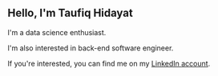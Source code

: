 Hello, I'm Taufiq Hidayat
--

I'm a data science enthusiast. <br>

I'm also interested in back-end software engineer. <br>

If you're interested, you can find me on my [LinkedIn account](https://www.linkedin.com/in/taufiq-hidayat-th/).
